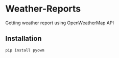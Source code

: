 # Weather-Reports

Getting weather report using OpenWeatherMap API

## Installation
```
pip install pyowm
```
